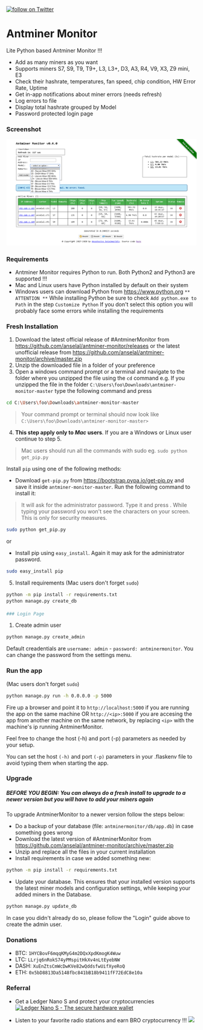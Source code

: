 <p>
    <a href="https://twitter.com/intent/follow?screen_name=AntminerMonitor">
        <img src="https://img.shields.io/twitter/follow/AntminerMonitor.svg?style=social" alt="follow on Twitter">
    </a>
</p>

# Antminer Monitor

Lite Python based Antminer Monitor !!!

  - Add as many miners as you want
  - Supports miners S7, S9, T9, T9+, L3, L3+, D3, A3, R4, V9, X3, Z9 mini, E3
  - Check their hashrate, temperatures, fan speed, chip condition, HW Error Rate, Uptime
  - Get in-app notifications about miner errors (needs refresh)
  - Log errors to file
  - Display total hashrate grouped by Model
  - Password protected login page

### Screenshot

![Alt text](/antminermonitor/static/images/screenshot_v0.4.0.png?raw=true "Screenshot v0.4.0")

### Requirements

  - Antminer Monitor requires Python to run. Both Python2 and Python3 are supported !!!
  - Mac and Linux users have Python installed by default on their system
  - Windows users can download Python from https://www.python.org
`** ATTENTION **` While installing Python be sure to check `Add python.exe to Path` in the step `Customize Python`
If you don't select this option you will probably face some errors while installing the requirements

### Fresh Installation

  1. Download the latest official release of #AntminerMonitor from https://github.com/anselal/antminer-monitor/releases
or the latest unofficial release from https://github.com/anselal/antminer-monitor/archive/master.zip
  2. Unzip the downloaded file in a folder of your preference
  3. Open a windows command prompt or a terminal and navigate to the folder where you unzipped the file using the `cd` command
e.g. If you unzipped the file in the folder `C:\Users\foo\Downloads\antminer-monitor-master` type the following command and press <Enter>
```sh
cd C:\Users\foo\Downloads\antminer-monitor-master
```
  > Your command prompt or terminal should now look like  `C:\Users\foo\Downloads\antminer-monitor-master>`
  4. **This step apply only to *Mac* users**. If you are a Windows or Linux user continue to step 5.
  > Mac users should run all the commands with sudo eg. `sudo python get_pip.py`
  
Install `pip` using one of the following methods:
 - Download `get-pip.py` from https://bootstrap.pypa.io/get-pip.py and save it inside `antminer-monitor-master`. Run the following command to install it:
 > It will ask for the administrator password. Type it and press <Enter>. While typing your password you won't see the characters on your screen. This is only for security measures.
```sh
sudo python get_pip.py
```
or
 - Install pip using `easy_install`. Again it may ask for the administrator password.
```sh
sudo easy_install pip
```
  5. Install requirements (Mac users don't forget `sudo`)
```sh
python -m pip install -r requirements.txt
python manage.py create_db

### Login Page
```
  1. Create admin user
```sh
python manage.py create_admin
```

Default creadentials are `username: admin` - `password: antminermonitor`. You can change the password from the settings menu.

### Run the app
 (Mac users don't forget `sudo`)
```sh
python manage.py run -h 0.0.0.0 -p 5000
```

Fire up a browser and point it to `http://localhost:5000` if you are running the app on the same machine OR `http://<ip>:5000` if you are accesing the app from another machine on the same network, by replacing `<ip>` with the machine's ip running AntminerMonitor.

Feel free to change the host (-h) and port (-p) parameters as needed by your setup.

You can set the host `(-h)` and port `(-p)` parameters in your .flaskenv file to avoid typing them when starting the app.

### Upgrade

##### BEFORE YOU BEGIN: **You can always do a fresh install to upgrade to a newer version but you will have to add your miners again**
 To upgrade AntminerMonitor to a newer version follow the steps below:
 
 - Do a backup of your database (file: `antminermonitor/db/app.db`) in case something goes wrong
 - Download the latest version of #AntminerMonitor from https://github.com/anselal/antminer-monitor/archive/master.zip
 - Unzip and replace all the files in your current installation
 - Install requirements in case we added something new:
```sh
python -m pip install -r requirements.txt
```
 - Update your database. This ensures that your installed version supports the latest miner models and configuration settings, while keeping your added miners in the Database.
```sh
python manage.py update_db
```

In case you didn't already do so, please follow the "Login" guide above to create the admin user.

### Donations

  - BTC: `1HYCBovF6mqqKMyG4m2DQxXpdKmogK4Wuw`
  - LTC: `LLrjq6nRokS74yPMspitHkXv4nLtEyebNW`
  - DASH: `XuEnZtsCmWcDwKVe82wQddsfwUifXyeRoQ`
  - ETH: `0x5bD8813Da5148fbc841bB18b9411fF72EdC8e10a`

### Referral

  - Get a Ledger Nano S and protect your cryptocurrencies
<a href="https://www.ledgerwallet.com/r/3bf5?path=/products/ledger-nano-s&tracker=AntminerMonitor"><img width=728 height=90 alt="Ledger Nano S - The secure hardware wallet" src="https://www.ledgerwallet.com/images/promo/nano-s/ledger_nano-s_7-2-8x9-0.jpg"></a>

  - Listen to your favorite radio stations and earn BRO cryptocurrency !!!
<a href="http://bitrad.io/?ref=59452"><img src="http://bitrad.io/images/BRO728x90.gif"></a>
